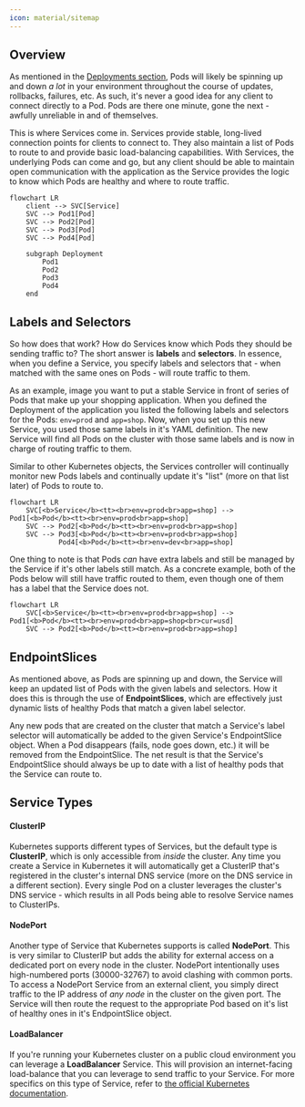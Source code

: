 ```yaml
---
icon: material/sitemap
---
```


## Overview
As mentioned in the [Deployments section](./deployments.md), Pods will likely be spinning up and down *a lot* in your environment throughout the course of updates, rollbacks, failures, etc. As such, it's never a good idea for any client to connect directly to a Pod. Pods are there one minute, gone the next - awfully unreliable in and of themselves.  

This is where Services come in. Services provide stable, long-lived connection points for clients to connect to. They also maintain a list of Pods to route to and provide basic load-balancing capabilities. With Services, the underlying Pods can come and go, but any client should be able to maintain open communication with the application as the Service provides the logic to know which Pods are healthy and where to route traffic.  

``` mermaid
flowchart LR
    client --> SVC[Service]
    SVC --> Pod1[Pod]
    SVC --> Pod2[Pod]
    SVC --> Pod3[Pod]
    SVC --> Pod4[Pod]

    subgraph Deployment
        Pod1
        Pod2
        Pod3
        Pod4
    end
```

## Labels and Selectors
So how does that work? How do Services know which Pods they should be sending traffic to? The short answer is **labels** and **selectors**. In essence, when you define a Service, you specify labels and selectors that - when matched with the same ones on Pods - will route traffic to them.  

As an example, image you want to put a stable Service in front of series of Pods that make up your shopping application. When you defined the Deployment of the application you listed the following labels and selectors for the Pods: `env=prod` and `app=shop`. Now, when you set up this new Service, you used those same labels in it's YAML definition. The new Service will find all Pods on the cluster with those same labels and is now in charge of routing traffic to them.  

Similar to other Kubernetes objects, the Services controller will continually monitor new Pods labels and continually update it's "list" (more on that list later) of Pods to route to.  

``` mermaid
flowchart LR
    SVC[<b>Service</b><tt><br>env=prod<br>app=shop] --> Pod1[<b>Pod</b><tt><br>env=prod<br>app=shop]
    SVC --> Pod2[<b>Pod</b><tt><br>env=prod<br>app=shop]
    SVC --> Pod3[<b>Pod</b><tt><br>env=prod<br>app=shop]
            Pod4[<b>Pod</b><tt><br>env=dev<br>app=shop]
```

One thing to note is that Pods *can* have extra labels and still be managed by the Service if it's other labels still match. As a concrete example, both of the Pods below will still have traffic routed to them, even though one of them has a label that the Service does not.

``` mermaid
flowchart LR
    SVC[<b>Service</b><tt><br>env=prod<br>app=shop] --> Pod1[<b>Pod</b><tt><br>env=prod<br>app=shop<br>cur=usd]
    SVC --> Pod2[<b>Pod</b><tt><br>env=prod<br>app=shop]
```

## EndpointSlices
As mentioned above, as Pods are spinning up and down, the Service will keep an updated list of Pods with the given labels and selectors. How it does this is through the use of **EndpointSlices**, which are effectively just dynamic lists of healthy Pods that match a given label selector.  

Any new pods that are created on the cluster that match a Service's label selector will automatically be added to the given Service's EndpointSlice object. When a Pod disappears (fails, node goes down, etc.) it will be removed from the EndpointSlice. The net result is that the Service's EndpointSlice should always be up to date with a list of healthy pods that the Service can route to.  

## Service Types
#### ClusterIP
Kubernetes supports different types of Services, but the default type is **ClusterIP**, which is only accessible from *inside* the cluster. Any time you create a Service in Kubernetes it will automatically get a ClusterIP that's registered in the cluster's internal DNS service (more on the DNS service in a different section). Every single Pod on a cluster leverages the cluster's DNS service - which results in all Pods being able to resolve Service names to ClusterIPs.  

#### NodePort
Another type of Service that Kubernetes supports is called **NodePort**. This is very similar to ClusterIP but adds the ability for external access on a dedicated port on every node in the cluster. NodePort intentionally uses high-numbered ports (30000-32767) to avoid clashing with common ports. To access a NodePort Service from an external client, you simply direct traffic to the IP address of *any node* in the cluster on the given port. The Service will then route the request to the appropriate Pod based on it's list of healthy ones in it's EndpointSlice object.

#### LoadBalancer
If you're running your Kubernetes cluster on a public cloud environment you can leverage a **LoadBalancer** Service. This will provision an internet-facing load-balance that you can leverage to send traffic to your Service. For more specifics on this type of Service, refer to [the official Kubernetes documentation](https://kubernetes.io/docs/concepts/services-networking/service/#loadbalancer).
